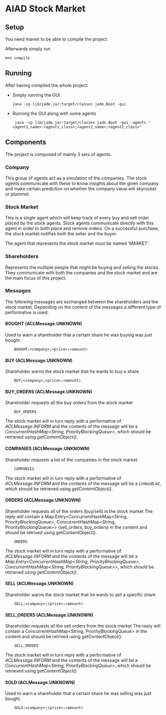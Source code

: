 # AIAD Stock Market

## Setup

You need maven to be able to compile the project.

Afterwards simply run

    mvn compile



## Running
After having compiled the whole project.

 - Simply running the GUI
    
     
       java -cp lib/jade.jar:target/classes jade.Boot -gui
        
 - Running the GUI along with some agents

        java -cp lib/jade.jar:target/classes jade.Boot -gui -agents "<agent1_name>:<agent1_class>;<agent2_name>:<agent2_class>"

## Components

The project is composed of mainly 3 sets of agents.

### Company

This group of agents act as a simulation of the companies. The stock agents communicate with these to know insights about the given company and make certain prediction on whether the company value will skyrocket or plummet.

### Stock Market

This is a single agent which will keep track of every buy and sell order placed by the stock agents. Stock agents communicate directly with this agent in order to both place and remove orders. On a successful purchase, the stock market notifies both the seller and the buyer.

The agent that represents the stock market must be named 'MARKET'.

### Shareholders

Represents the multiple people that might be buying and selling the stocks. They communicate with both the companies and the stock market and are the main focus of this project.

### Messages 
The following messages are exchanged between the shareholders and the stock market. Depending on the content of the messages a different type of performative is used.

#### BOUGHT (ACLMessage.UNKNOWN)
Used to warn a shareholder that a certain share he was buying was just bought.

        BOUGHT;<company>;<price>;<amount>
        
#### BUY (ACLMessage.UNKNOWN)
Shareholder warns the stock market that he wants to buy a share.

        BUY;<company>;<price>;<amount>
        
#### BUY_ORDERS (ACLMessage.UNKNOWN)
Shareholder requests all the buy orders from the stock market

        BUY_ORDERS
        
The stock market will in turn reply with a performative of <i>ACLMessage.INFORM</i> and the contents of the message will be a <i>ConcurrentHashMap<String, PriorityBlockingQueue<Order>></i>, which should be retrieved using <i>getContentObject()</i>.
        
#### COMPANIES (ACLMessage.UNKNOWN)
Shareholder requests a list of the companies in the stock market.

        COMPANIES
        
The stock market will in turn reply with a performative of <i>ACLMessage.INFORM</i> and the contents of the message will be a <i> LinkedList<String></i>, which should be retrieved using <i>getContentObject()</i>.
        
#### ORDERS (ACLMessage.UNKNOWN)
Shareholder requests all of the orders (buy/sell) in the stock market
The reply will contain a Map.Entry<ConcurrentHashMap<String, PriorityBlockingQueue<Order>>, ConcurrentHashMap<String, PriorityBlockingQueue<Order>>> (sell_orders, buy_orders) in the content and should be retrived using getContentObject().
    
        ORDERS
        
The stock market will in turn reply with a performative of <i>ACLMessage.INFORM</i> and the contents of the message will be a <i> Map.Entry<ConcurrentHashMap<String, PriorityBlockingQueue<Order>>, ConcurrentHashMap<String, PriorityBlockingQueue<Order>>></i>, which should be retrieved using <i>getContentObject()</i>.
    
#### SELL (ACLMessage.UNKNOWN)
Shareholder warns the stock market that he wants to sell a specific share

        SELL;<company>;<price>;<amount>
        
#### SELL_ORDERS (ACLMessage.UNKNOWN)
Shareholder requests all the sell orders from the stock market
The reply will contain a ConcurrentHashMap<String, PriorityBlockingQueue<Order>> in the content and should be retrived using getContentObject().
    
        SELL_ORDERS
        
The stock market will in turn reply with a performative of <i>ACLMessage.INFORM</i> and the contents of the message will be a <i> ConcurrentHashMap<String, PriorityBlockingQueue<Order>></i>, which should be retrieved using <i>getContentObject()</i>.

#### SOLD (ACLMessage.UNKNOWN)
Used to warn a shareholder that a certain share he was selling was just bought.

        SOLD;<company>;<price>;<amount>
